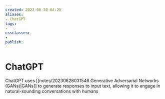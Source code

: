 ```yaml
---
created: 2023-06-30 04:25
aliases: 
- ChatGPT
tags:
- 
cssclasses:
- 
publish:
---
```


<!-- 
tags: 
-->

<!--internal
parent:: [[notes/20230628031147 Generative Pretrained Transformer (GPT)|GPT]]
child:: [[]]
related:: [[]]
-->

<!--external
- [ ] [How ChatGPT actually works](https://www.assemblyai.com/blog/how-chatgpt-actually-works/)
-->

# ChatGPT

ChatGPT uses [[notes/20230628031546 Generative Adversarial Networks (GANs)|GANs]] to generate responses to input text, allowing it to engage in natural-sounding conversations with humans